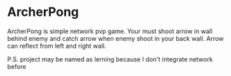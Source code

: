 # ArcherPong 
ArcherPong is simple network pvp game.
Your must shoot arrow in wall behind enemy and catch arrow when enemy shoot in your back wall.
Arrow can reflect from left and right wall.

P.S. project may be named as lerning because I don't integrate network before
